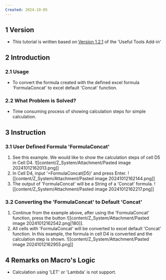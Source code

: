 ```yaml
---
Created: 2024-10-05
---
```

## 1	Version
- This tutorial is written based on <u>Version 1.2.1</u> of the 'Useful Tools Add-in'
## 2	Introduction
### 2.1	Usage
- To convert the formula created with the defined excel formula 'FormulaConcat' to excel default 'Concat' function. 
### 2.2	What Problem is Solved?
- Time consuming process of showing calculation steps for simple calculation.
## 3	Instruction
### 3.1	User Defined Formula 'FormulaConcat'
1. See this example. We would like to show the calculation steps of cell D5 in Cell D4. ![[content/Z_System/Attachment/Pasted image 20241012162013.png]]
2. In Cell D4, input '=FormulaConcat(D5)' and press Enter. ![[content/Z_System/Attachment/Pasted image 20241012162144.png]]
3. The output of 'FormulaConcat' will be a String of a 'Concat' formula. ![[content/Z_System/Attachment/Pasted image 20241012162217.png]]
### 3.2	Converting the 'FormulaConcat' to Default 'Concat'
1. Continue from the example above, after using the 'FormulaConcat' function, press the button ![[content/Z_System/Attachment/Pasted image 20241012162542.png|180]]. 
2. All cells with 'FormulaConcat' will be converted to excel default 'Concat' function. In this example, the formula in cell D4 is converted and the calculation step is shown. ![[content/Z_System/Attachment/Pasted image 20241012162955.png]]

## 4	Remarks on Macro's Logic
- Calculation using 'LET' or 'Lambda' is not support.